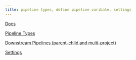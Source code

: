```yaml
---
title: pipeline types, define pipeline varibale, settings
---
```


[Docs](https://docs.gitlab.com/ee/ci/pipelines/index.html)

[Pipeline Types](https://docs.gitlab.com/ee/ci/pipelines/pipeline_architectures.html)

[Downstream Pipelines (parent-child and multi-project)](https://docs.gitlab.com/ee/ci/pipelines/downstream_pipelines.html)

[Settings](https://docs.gitlab.com/16.7/ee/ci/pipelines/settings.html)

